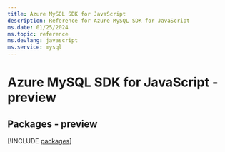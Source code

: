 ```yaml
---
title: Azure MySQL SDK for JavaScript
description: Reference for Azure MySQL SDK for JavaScript
ms.date: 01/25/2024
ms.topic: reference
ms.devlang: javascript
ms.service: mysql
---
```

# Azure MySQL SDK for JavaScript - preview
## Packages - preview
[!INCLUDE [packages](mysql-index.md)]